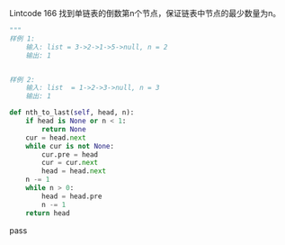Lintcode 166
找到单链表的倒数第n个节点，保证链表中节点的最少数量为n。

```python
"""
样例 1:
	输入: list = 3->2->1->5->null, n = 2
	输出: 1


样例 2:
	输入: list  = 1->2->3->null, n = 3
	输出: 1
```


```python
def nth_to_last(self, head, n):
	if head is None or n < 1:
		return None
	cur = head.next
	while cur is not None:
		cur.pre = head
		cur = cur.next
		head = head.next
	n -= 1
	while n > 0:
		head = head.pre
		n -= 1
	return head
```
pass